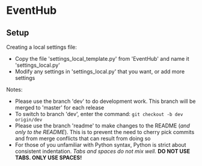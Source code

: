 EventHub
========

Setup
-----
Creating a local settings file:  
* Copy the file 'settings\_local\_template.py' from 'EventHub' and 
  name it 'settings_local.py'
* Modify any settings in 'settings_local.py' that you want, or add
  more settings

Notes:  
* Please use the branch 'dev' to do development work. This branch 
  will be merged to 'master' for each release
* To switch to branch 'dev', enter the command: 
  `git checkout -b dev origin/dev`
* Please use the branch 'readme' to make changes to the README (_and_
  _only to the README_). This is to prevent the need to cherry pick 
  commits and from merge conflicts that can result from doing so
* For those of you unfamiliar with Python syntax, Python is strict 
  about consistent indentation. _Tabs and spaces do not mix well._ 
  **DO NOT USE TABS. ONLY USE SPACES!**
